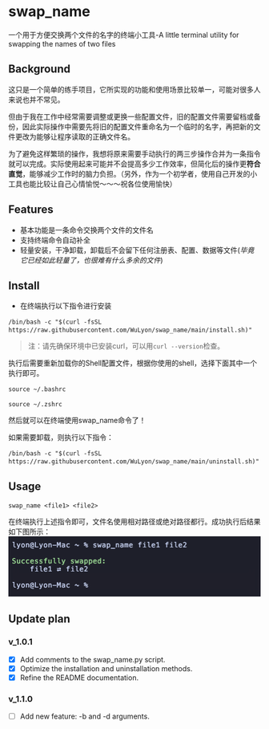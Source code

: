 # swap_name
一个用于方便交换两个文件的名字的终端小工具-A little terminal utility for swapping the names of two files

## Background
这只是一个简单的练手项目，它所实现的功能和使用场景比较单一，可能对很多人来说也并不常见。

但由于我在工作中经常需要调整或更换一些配置文件，旧的配置文件需要留档或备份，因此实际操作中需要先将旧的配置文件重命名为一个临时的名字，再把新的文件更改为能够让程序读取的正确文件名。

为了避免这样繁琐的操作，我想将原来需要手动执行的两三步操作合并为一条指令就可以完成。实际使用起来可能并不会提高多少工作效率，但简化后的操作更**符合直觉**，能够减少工作时的脑力负担。（另外，作为一个初学者，使用自己开发的小工具也能比较让自己心情愉悦～～～祝各位使用愉快）

## Features
- 基本功能是一条命令交换两个文件的文件名
- 支持终端命令自动补全
- 轻量安装，干净卸载，卸载后不会留下任何注册表、配置、数据等文件(_毕竟它已经如此轻量了，也很难有什么多余的文件_)

## Install
- 在终端执行以下指令进行安装
```shell
/bin/bash -c "$(curl -fsSL https://raw.githubusercontent.com/WuLyon/swap_name/main/install.sh)"
```
> 注：请先确保环境中已安装curl，可以用`curl --version`检查。

执行后需要重新加载你的Shell配置文件，根据你使用的shell，选择下面其中一个执行即可。
```shell
source ~/.bashrc
```
```shell
source ~/.zshrc
```
然后就可以在终端使用swap_name命令了！

如果需要卸载，则执行以下指令：
```shell
/bin/bash -c "$(curl -fsSL https://raw.githubusercontent.com/WuLyon/swap_name/main/uninstall.sh)"
```

## Usage
```shell
swap_name <file1> <file2>
```
在终端执行上述指令即可，文件名使用相对路径或绝对路径都行。成功执行后结果如下图所示：
![执行结果](./image/usage1.png)

## Update plan
### v_1.0.1
- [x] Add comments to the swap_name.py script.
- [x] Optimize the installation and uninstallation methods.
- [x] Refine the README documentation.
### v_1.1.0
- [ ] Add new feature: -b and -d arguments.